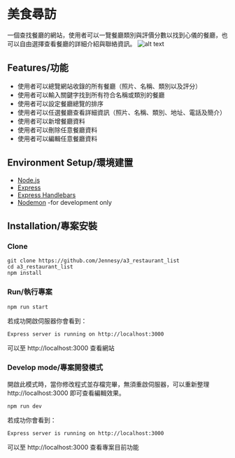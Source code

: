 # 美食尋訪
一個查找餐廳的網站，使用者可以一覽餐廳類別與評價分數以找到心儀的餐廳，也可以自由選擇查看餐廳的詳細介紹與聯絡資訊。
![alt text](https://raw.githubusercontent.com/Jennesy/a3_restaurant_list/master/public/a8_restaurant_list_demo.jpg)

## Features/功能
* 使用者可以總覽網站收錄的所有餐廳（照片、名稱、類別以及評分）
* 使用者可以輸入關鍵字找到所有符合名稱或類別的餐廳
* 使用者可以設定餐廳總覽的排序
* 使用者可以任選餐廳查看詳細資訊（照片、名稱、類別、地址、電話及簡介）
* 使用者可以新增餐廳資料
* 使用者可以刪除任意餐廳資料
* 使用者可以編輯任意餐廳資料

## Environment Setup/環境建置
* [Node.js](https://nodejs.org/en/)
* [Express](https://expressjs.com/)
* [Express Handlebars](https://www.npmjs.com/package/express-handlebars)
* [Nodemon](https://www.npmjs.com/package/nodemon) -for development only

## Installation/專案安裝
### Clone
```
git clone https://github.com/Jennesy/a3_restaurant_list
cd a3_restaurant_list
npm install
```

### Run/執行專案
```
npm run start
```
若成功開啟伺服器你會看到：
```
Express server is running on http://localhost:3000
```
可以至 http://localhost:3000 查看網站

### Develop mode/專案開發模式
開啟此模式時，當你修改程式並存檔完畢，無須重啟伺服器，可以重新整理 http://localhost:3000 即可查看編輯效果。
```
npm run dev
```
若成功你會看到：
```
Express server is running on http://localhost:3000
```
可以至 http://localhost:3000 查看專案目前功能